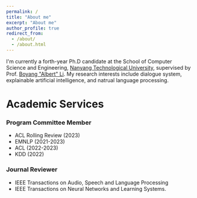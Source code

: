 ```yaml
---
permalink: /
title: "About me"
excerpt: "About me"
author_profile: true
redirect_from: 
  - /about/
  - /about.html
---
```


I'm currently a forth-year Ph.D candidate at the School of Computer Science and Engineering, [Nanyang Technological University](https://www.ntu.edu.sg/), supervised by Prof. [Boyang "Albert" Li](http://boyangli.org/). My research interests include dialogue system, explainable artificial intelligence, and natrual language processing.

# Academic Services
### Program Committee Member 
  - ACL Rolling Review (2023)
  - EMNLP (2021-2023)
  - ACL (2022-2023)
  - KDD (2022)
### Journal Reviewer
  - IEEE Transactions on Audio, Speech and Language Processing 
  - IEEE Transactions on Neural Networks and Learning Systems.
